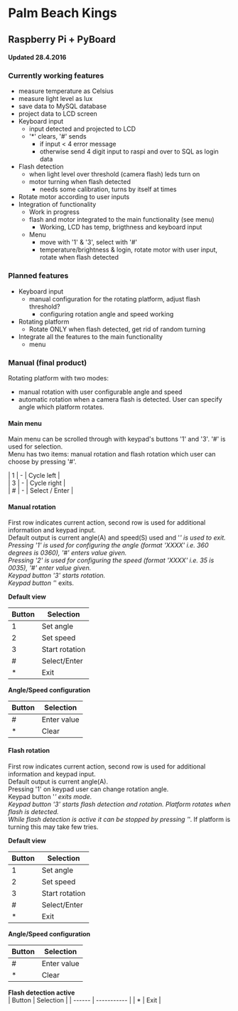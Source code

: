 # Palm Beach Kings
## Raspberry Pi + PyBoard

#### Updated 28.4.2016

### Currently working features
* measure temperature as Celsius
* measure light level as lux
* save data to MySQL database
* project data to LCD screen
* Keyboard input
  * input detected and projected to LCD
  * '*' clears, '#' sends
    * if input < 4 error message
    * otherwise send 4 digit input to raspi and over to SQL as login data
* Flash detection
  * when light level over threshold (camera flash) leds turn on
  * motor turning when flash detected
    * needs some calibration, turns by itself at times
* Rotate motor according to user inputs
* Integration of functionality
  * Work in progress
  * flash and motor integrated to the main functionality (see menu)
    * Working, LCD has temp, brigthness and keyboard input
  * Menu
    * move with '1' & '3', select with '#'
    * temperature/brightness & login, rotate motor with user input, rotate when flash detected

### Planned features
* Keyboard input
  * manual configuration for the rotating platform, adjust flash threshold?
    * configuring rotation angle and speed working
* Rotating platform
  * Rotate ONLY when flash detected, get rid of random turning
* Integrate all the features to the main functionality
  * menu
  
### Manual (final product)
Rotating platform with two modes:  
* manual rotation with user configurable angle and speed
* automatic rotation when a camera flash is detected. User can specify angle which platform rotates.

#### Main menu
Main menu can be scrolled through with keypad's buttons '1' and '3'. '#' is used for selection.  
Menu has two items: manual rotation and flash rotation which user can choose by pressing '#'.  
  
| 1 | - | Cycle left     |  
| 3 | - | Cycle right    |  
| # | - | Select / Enter |  
  
#### Manual rotation
First row indicates current action, second row is used for additional information and keypad input.    
Default output is current angle(A) and speed(S) used and '*' is used to exit.  
Pressing '1' is used for configuring the angle (format 'XXXX' i.e. 360 degrees is 0360), '#' enters value given.  
Pressing '2' is used for configuring the speed (format 'XXXX' i.e. 35 is 0035), '#' enter value given.  
Keypad button '3' starts rotation.  
Keypad button '*' exits.  
  
**Default view**  

| Button | Selection |
| ------ | ----------- |
| 1   | Set angle |
| 2 | Set speed |
| 3    | Start rotation |
| #    | Select/Enter |
| *    | Exit |
  
**Angle/Speed configuration**  

| Button | Selection |
| ------ | ----------- |
| #   | Enter value |
| * | Clear |
  
#### Flash rotation
First row indicates current action, second row is used for additional information and keypad input.  
Default output is current angle(A).  
Pressing '1' on keypad user can change rotation angle.  
Keypad button '*' exits mode.  
Keypad button '3' starts flash detection and rotation. Platform rotates when flash is detected.  
While flash detection is active it can be stopped by pressing '*'. If platform is turning this may take few tries.  
  
**Default view**  

| Button | Selection |
| ------ | ----------- |
| 1   | Set angle |
| 2 | Set speed |
| 3    | Start rotation |
| #    | Select/Enter |
| *    | Exit |
  
**Angle/Speed configuration**  

| Button | Selection |
| ------ | ----------- |
| #   | Enter value |
| * | Clear |
  
**Flash detection active**  
| Button | Selection |
| ------ | ----------- |
| *   | Exit |